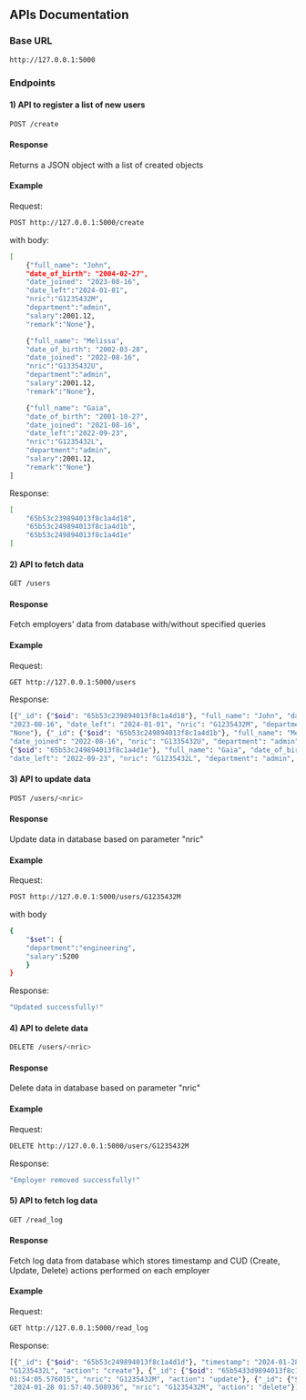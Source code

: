 ## APIs Documentation
### Base URL
```bash
http://127.0.0.1:5000
```
### Endpoints 
#### 1) API to register a list of new users
```bash
POST /create
```
#### Response
Returns a JSON object with a list of created objects

#### Example
Request: 
```bash
POST http://127.0.0.1:5000/create
```
with body:
```bash
[
    {"full_name": "John", 
    "date_of_birth": "2004-02-27",
    "date_joined": "2023-08-16", 
    "date_left":"2024-01-01",
    "nric":"G1235432M",
    "department":"admin",
    "salary":2001.12,
    "remark":"None"},

    {"full_name": "Melissa", 
    "date_of_birth": "2002-03-28",
    "date_joined": "2022-08-16", 
    "nric":"G1335432U",
    "department":"admin",
    "salary":2001.12,
    "remark":"None"},

    {"full_name": "Gaia", 
    "date_of_birth": "2001-10-27",
    "date_joined": "2021-08-16", 
    "date_left":"2022-09-23",
    "nric":"G1235432L",
    "department":"admin",
    "salary":2001.12,
    "remark":"None"}
]
```
Response:
```bash
[
    "65b53c239894013f8c1a4d18",
    "65b53c249894013f8c1a4d1b",
    "65b53c249894013f8c1a4d1e"
]
```

#### 2) API to fetch data
```bash
GET /users
```
#### Response
Fetch employers' data from database with/without specified queries

#### Example
Request: 
```bash
GET http://127.0.0.1:5000/users
```

Response:
```bash
[{"_id": {"$oid": "65b53c239894013f8c1a4d18"}, "full_name": "John", "date_of_birth": "2004-02-27", "date_joined":
"2023-08-16", "date_left": "2024-01-01", "nric": "G1235432M", "department": "admin", "salary": 2001.12, "remark":
"None"}, {"_id": {"$oid": "65b53c249894013f8c1a4d1b"}, "full_name": "Melissa", "date_of_birth": "2002-03-28",
"date_joined": "2022-08-16", "nric": "G1335432U", "department": "admin", "salary": 2001.12, "remark": "None"}, {"_id":
{"$oid": "65b53c249894013f8c1a4d1e"}, "full_name": "Gaia", "date_of_birth": "2001-10-27", "date_joined": "2021-08-16",
"date_left": "2022-09-23", "nric": "G1235432L", "department": "admin", "salary": 2001.12, "remark": "None"}]
```

#### 3) API to update data
```bash
POST /users/<nric>
```
#### Response
Update data in database based on parameter "nric"

#### Example
Request: 
```bash
POST http://127.0.0.1:5000/users/G1235432M
```
with body
```bash
{
    "$set": {
    "department":"engineering",
    "salary":5200
    }
}
```
Response:
```bash
"Updated successfully!"
```

#### 4) API to delete data
```bash
DELETE /users/<nric>
```
#### Response
Delete data in database based on parameter "nric"

#### Example
Request: 
```bash
DELETE http://127.0.0.1:5000/users/G1235432M
```
Response:
```bash
"Employer removed successfully!"
```

#### 5) API to fetch log data
```bash
GET /read_log
```
#### Response
Fetch log data from database which stores timestamp and CUD (Create, Update, Delete) actions performed on each employer

#### Example
Request: 
```bash
GET http://127.0.0.1:5000/read_log
```
Response:
```bash
[{"_id": {"$oid": "65b53c249894013f8c1a4d1d"}, "timestamp": "2024-01-28 01:23:48.387241", "nric":
"G1235432L", "action": "create"}, {"_id": {"$oid": "65b5433d9894013f8c1a4d20"}, "timestamp": "2024-01-28
01:54:05.576015", "nric": "G1235432M", "action": "update"}, {"_id": {"$oid": "65b544149894013f8c1a4d22"}, "timestamp":
"2024-01-28 01:57:40.508936", "nric": "G1235432M", "action": "delete"}]
```
